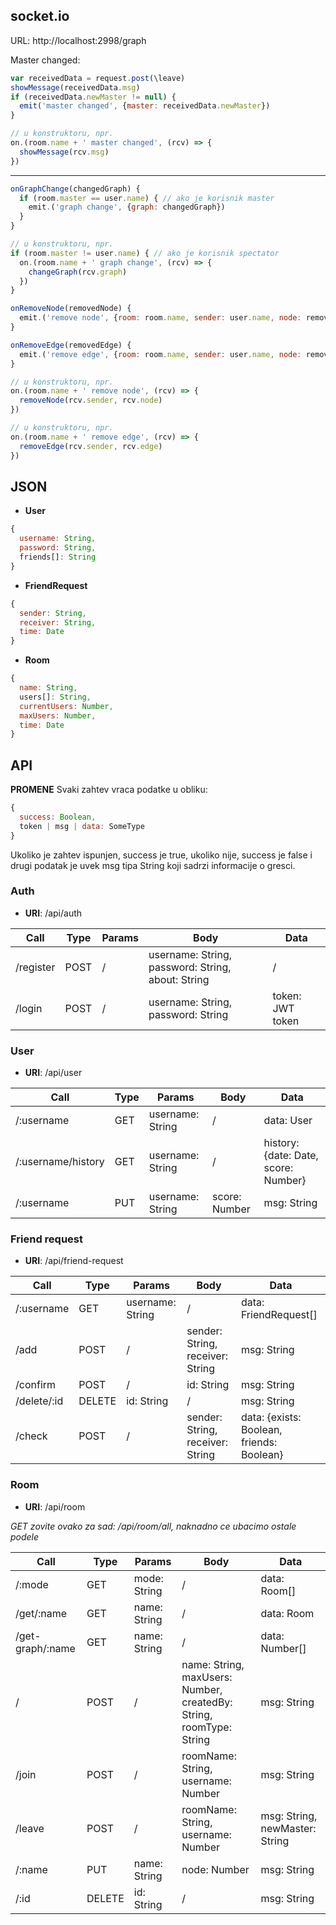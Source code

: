## socket.io

URL: http://localhost:2998/graph

Master changed:
```javascript
var receivedData = request.post(\leave)
showMessage(receivedData.msg)
if (receivedData.newMaster != null) {
  emit('master changed', {master: receivedData.newMaster})
}
```
```javascript
// u konstruktoru, npr.
on.(room.name + ' master changed', (rcv) => {
  showMessage(rcv.msg)
})
```
----------------
```javascript
onGraphChange(changedGraph) {
  if (room.master == user.name) { // ako je korisnik master
    emit.('graph change', {graph: changedGraph})
  }
}
```
```javascript
// u konstruktoru, npr.
if (room.master != user.name) { // ako je korisnik spectator
  on.(room.name + ' graph change', (rcv) => {
    changeGraph(rcv.graph)
  })
}
```
```javascript
onRemoveNode(removedNode) {
  emit.('remove node', {room: room.name, sender: user.name, node: removedNode})
}
```
```javascript
onRemoveEdge(removedEdge) {
  emit.('remove edge', {room: room.name, sender: user.name, node: removedNode})
}
```
```javascript
// u konstruktoru, npr.
on.(room.name + ' remove node', (rcv) => {
  removeNode(rcv.sender, rcv.node)
})
```
```javascript
// u konstruktoru, npr.
on.(room.name + ' remove edge', (rcv) => {
  removeEdge(rcv.sender, rcv.edge)
})
```

## JSON

* **User**
```javascript
{
  username: String,
  password: String,
  friends[]: String
}
```

* **FriendRequest**
```javascript
{
  sender: String,
  receiver: String,
  time: Date
}
```

* **Room**
```javascript
{
  name: String,
  users[]: String,
  currentUsers: Number,
  maxUsers: Number,
  time: Date
}
```

## API

**PROMENE** Svaki zahtev vraca podatke u obliku:
```javascript
{
  success: Boolean,
  token | msg | data: SomeType
}
```
Ukoliko je zahtev ispunjen, success je true, ukoliko nije, success je false i drugi podatak je uvek msg tipa String koji sadrzi informacije o gresci.

### Auth
* **URI**: /api/auth

| Call        | Type    | Params                | Body                                    | Data                                      |
|-------------|---------|-----------------------|-----------------------------------------|-------------------------------------------|
| /register   | POST    | /                     | username: String, password: String, about: String  | /                              |
| /login      | POST    | /                     | username: String, password: String      | token: JWT token                          |
                    
### User                    
* **URI**: /api/user                    
                    
| Call        | Type    | Params                | Body                                    | Data                                      |
|-------------|---------|-----------------------|-----------------------------------------|-------------------------------------------|
| /:username  | GET     | username: String      | /                                       | data: User                                |
| /:username/history  | GET     | username: String      | /                               | history: {date: Date, score: Number}      |
| /:username  | PUT     | username: String      | score: Number                           | msg: String                               |
                    
### Friend request                    
* **URI**: /api/friend-request                    
                    
| Call        | Type    | Params                | Body                                    | Data                                      |
|-------------|---------|-----------------------|-----------------------------------------|-------------------------------------------|
| /:username  | GET     | username: String      | /                                       | data: FriendRequest[]                     |
| /add        | POST    | /                     | sender: String, receiver: String        | msg: String                               |
| /confirm    | POST    | /                     | id: String                              | msg: String                               |
| /delete/:id | DELETE  | id: String            |  /                                      | msg: String                               |
| /check      | POST    | /                     | sender: String, receiver: String        | data: {exists: Boolean, friends: Boolean} |

### Room
* **URI**: /api/room

*GET zovite ovako za sad: /api/room/all, naknadno ce ubacimo ostale podele*

| Call        | Type    | Params                | Body                                    | Data                                      |
|-------------|---------|-----------------------|-----------------------------------------|-------------------------------------------|
| /:mode      | GET     | mode: String          | /                                       | data: Room[]                              |
| /get/:name  | GET     | name: String          | /                                       | data: Room                                |
| /get-graph/:name| GET | name: String          | /                                       | data: Number[]                            |
| /           | POST    | /                     | name: String, maxUsers: Number, createdBy: String, roomType: String   | msg: String |
| /join       | POST    | /                     | roomName: String, username: Number      | msg: String                               |
| /leave      | POST    | /                     | roomName: String, username: Number      | msg: String, newMaster: String            |
| /:name      | PUT     | name: String          | node: Number                            | msg: String                               |
| /:id        | DELETE  | id: String            | /                                       | msg: String                               |

